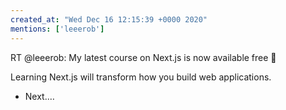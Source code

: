 ```yaml
---
created_at: "Wed Dec 16 12:15:39 +0000 2020"
mentions: ['leeerob']
---
```


RT @leeerob: My latest course on Next.js is now available free 🚀

Learning Next.js will transform how you build web applications. 

- Next.…